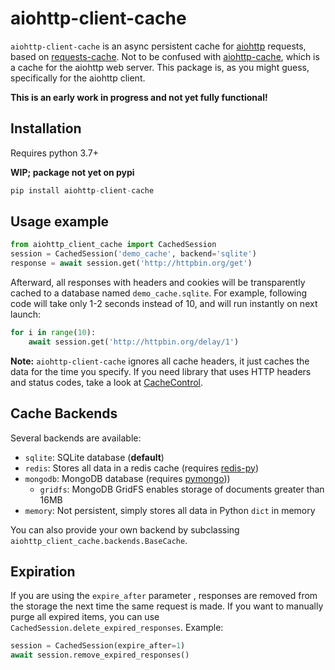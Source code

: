 # aiohttp-client-cache
`aiohttp-client-cache` is an async persistent cache for [aiohttp](https://docs.aiohttp.org) 
requests, based on [requests-cache](https://github.com/reclosedev/requests-cache).
Not to be confused with [aiohttp-cache](https://github.com/cr0hn/aiohttp-cache), which is a cache
for the aiohttp web server. This package is, as you might guess, specifically for the aiohttp client.

**This is an early work in progress and not yet fully functional!**

## Installation
Requires python 3.7+

**WIP; package not yet on pypi**
```python
pip install aiohttp-client-cache
```

## Usage example
```python
from aiohttp_client_cache import CachedSession
session = CachedSession('demo_cache', backend='sqlite')
response = await session.get('http://httpbin.org/get')
```

Afterward, all responses with headers and cookies will be transparently cached to
a database named `demo_cache.sqlite`. For example, following code will take only
1-2 seconds instead of 10, and will run instantly on next launch:

```python
for i in range(10):
    await session.get('http://httpbin.org/delay/1')
```

**Note:** `aiohttp-client-cache` ignores all cache headers, it just caches the data for the time you specify.
If you need library that uses HTTP headers and status codes, take a look at
[CacheControl](https://github.com/ionrock/cachecontrol).

## Cache Backends
Several backends are available:

* `sqlite`: SQLite database (**default**)
* `redis`: Stores all data in a redis cache (requires [redis-py](https://github.com/andymccurdy/redis-py))
* `mongodb`: MongoDB database (requires [pymongo](https://pymongo.readthedocs.io/en/stable/)))
    * `gridfs`: MongoDB GridFS enables storage of documents greater than 16MB
* `memory`: Not persistent, simply stores all data in Python ``dict`` in memory

You can also provide your own backend by subclassing `aiohttp_client_cache.backends.BaseCache`.

## Expiration
If you are using the `expire_after` parameter , responses are removed from the storage the next time
the same request is made. If you want to manually purge all expired items, you can use
`CachedSession.delete_expired_responses`. Example:

```python
session = CachedSession(expire_after=1)
await session.remove_expired_responses()
```
